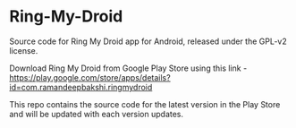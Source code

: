 Ring-My-Droid
=============

Source code for Ring My Droid app for Android, released under the GPL-v2 license.

Download Ring My Droid from Google Play Store using this link - https://play.google.com/store/apps/details?id=com.ramandeepbakshi.ringmydroid

This repo contains the source code for the latest version in the Play Store and will be updated with each version updates.

